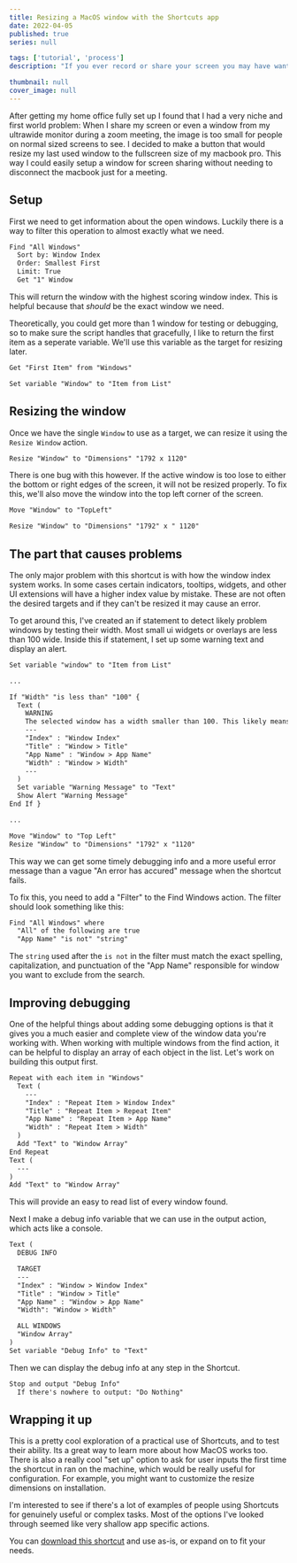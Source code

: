 ```yaml
---
title: Resizing a MacOS window with the Shortcuts app
date: 2022-04-05
published: true
series: null

tags: ['tutorial', 'process']
description: "If you ever record or share your screen you may have wanted to get the window you were sharing to be a specific size or aspect ratio. Let's look at how to achieve this with Shortcuts."

thumbnail: null
cover_image: null
---
```


After getting my home office fully set up I found that I had a very niche and first world problem: When I share my screen or even a window from my ultrawide monitor during a zoom meeting, the image is too small for people on normal sized screens to see. I decided to make a button that would resize my last used window to the fullscreen size of my macbook pro. This way I could easily setup a window for screen sharing without needing to disconnect the macbook just for a meeting.

## Setup

First we need to get information about the open windows. Luckily there is a way to filter this operation to almost exactly what we need.

```txt
Find "All Windows"
  Sort by: Window Index
  Order: Smallest First
  Limit: True
  Get "1" Window
```

This will return the window with the highest scoring window index. This is helpful because that *should* be the exact window we need.

Theoretically, you could get more than 1 window for testing or debugging, so to make sure the script handles that gracefully, I like to return the first item as a seperate variable. We'll use this variable as the target for resizing later.

```txt
Get "First Item" from "Windows"

Set variable "Window" to "Item from List"
```

## Resizing the window

Once we have the single `Window` to use as a target, we can resize it using the `Resize Window` action.

```txt
Resize "Window" to "Dimensions" "1792 x 1120"
```

There is one bug with this however. If the active window is too lose to either the bottom or right edges of the screen, it will not be resized properly. To fix this, we'll also move the window into the top left corner of the screen.

```txt
Move "Window" to "TopLeft"

Resize "Window" to "Dimensions" "1792" x " 1120"
```

## The part that causes problems

The only major problem with this shortcut is with how the window index system works. In some cases certain indicators, tooltips, widgets, and other UI extensions will have a higher index value by mistake. These are not often the desired targets and if they can't be resized it may cause an error.

To get around this, I've created an if statement to detect likely problem windows by testing their width. Most small ui widgets or overlays are less than 100 wide. Inside this if statement, I set up some warning text and display an alert.

```txt
Set variable "window" to "Item from List"

...

If "Width" "is less than" "100" {
  Text (
    WARNING
    The selected window has a width smaller than 100. This likely means it is not the intended target of this function.
    ---
    "Index" : "Window Index"
    "Title" : "Window > Title"
    "App Name" : "Window > App Name"
    "Width" : "Window > Width"
    ---
  )
  Set variable "Warning Message" to "Text"
  Show Alert "Warning Message"
End If }

...

Move "Window" to "Top Left"
Resize "Window" to "Dimensions" "1792" x "1120"
```

This way we can get some timely debugging info and a more useful error message than a vague "An error has accured" message when the shortcut fails.

To fix this, you need to add a "Filter" to the Find Windows action. The filter should look something like this:

```txt
Find "All Windows" where
  "All" of the following are true
  "App Name" "is not" "string"
```

The `string` used after the `is not` in the filter must match the exact spelling, capitalization, and punctuation of the "App Name" responsible for window you want to exclude from the search.

## Improving debugging

One of the helpful things about adding some debugging options is that it gives you a much easier and complete view of the window data you're working with. When working with multiple windows from the find action, it can be helpful to display an array of each object in the list. Let's work on building this output first.

```txt
Repeat with each item in "Windows"
  Text (
    ---
    "Index" : "Repeat Item > Window Index"
    "Title" : "Repeat Item > Repeat Item"
    "App Name" : "Repeat Item > App Name"
    "Width" : "Repeat Item > Width"
  )
  Add "Text" to "Window Array"
End Repeat
Text (
  ---
)
Add "Text" to "Window Array"
```

This will provide an easy to read list of every window found.

Next I make a debug info variable that we can use in the output action, which acts like a console.

```txt
Text (
  DEBUG INFO

  TARGET
  ---
  "Index" : "Window > Window Index"
  "Title" : "Window > Title"
  "App Name" : "Window > App Name"
  "Width": "Window > Width"

  ALL WINDOWS
  "Window Array"
)
Set variable "Debug Info" to "Text"
```

Then we can display the debug info at any step in the Shortcut.

```txt
Stop and output "Debug Info"
  If there's nowhere to output: "Do Nothing"
```

## Wrapping it up

This is a pretty cool exploration of a practical use of Shortcuts, and to test their ability. Its a great way to learn more about how MacOS works too. There is also a really cool "set up" option to ask for user inputs the first time the shortcut in ran on the machine, which would be really useful for configuration. For example, you might want to customize the resize dimensions on installation.

I'm interested to see if there's a lot of examples of people using Shortcuts for genuinely useful or complex tasks. Most of the options I've looked through seemed like very shallow app specific actions.

You can [download this shortcut](https://www.icloud.com/shortcuts/631bbc20b45b4741a5d930b837d43707) and use as-is, or expand on to fit your needs.
